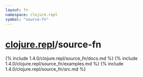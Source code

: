 ```yaml
---
layout: fn
namespace: clojure.repl
symbol: "source-fn"
---
```


# [clojure.repl](../)/source-fn

{% include 1.4.0/clojure.repl/source_fn/docs.md %}
{% include 1.4.0/clojure.repl/source_fn/examples.md %}
{% include 1.4.0/clojure.repl/source_fn/src.md %}

